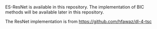 ES-ResNet is available in this repository. The implementation of BIC methods will be available later in this repository.

The ResNet implementation is from https://github.com/hfawaz/dl-4-tsc
